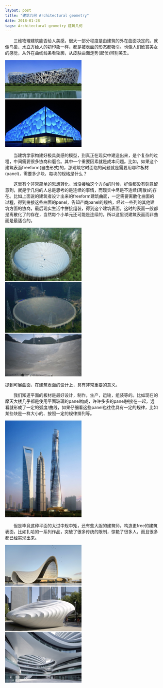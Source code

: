 ```yaml
---
layout: post
title: "建筑几何 Architectural geometry"
date: 2018-01-28
tags: Architectural geometry 建筑几何
---
```


　　三维物理建筑能否给人美感，很大一部分程度是由建筑的外在曲面决定的。就像鸟巢、水立方给人的初印象一样，都是被表面的形态都吸引。也像人们欣赏美女的感觉，从外在曲线线条看轮廓，从皮肤曲面走势(起伏)辨别美丑。

 <img src="/images/posts/AG/nest.png" height="50%" width="50%">
 <img src="/images/posts/AG/WaterCube.png" height="50%" width="50%">

 　　当建筑学家构建好极具美感的模型，到真正在现实中建造出来，是个复杂的过程，中间需要很多协商和磨合。其中一个重要因素就是成本问题。比如，如果这个建筑表面freeform(自由形式)的，那建筑它时面临的问题就是需要用哪种板材(panel)，需要多少块，每块的规格是什么？

 　　这里有个非常简单的思想转化。当没接触这个方向的时候，好像都没有刻意留意到，就是学几何的人总是思考的是连续的事情，而现实中尽是不连续(离散)的存在。比如上面说的建筑者设计出来的freeform建筑曲面，一定需要离散化曲面的过程，得到拼接这些曲面的panel，告知产商panel的规格，经过一些列的其他建筑方面的协商，最后现实生活中拼接组装，得到这个建筑表面。这时的表面一般都是离散化了的存在，当然每个小单元还可能是连续的，所以这里说建筑表面而非曲面是最适合的。

 <img src="/images/posts/AG/telescope1.png" height="50%" width="50%">
 <img src="/images/posts/AG/telescope2.png" height="50%" width="50%">
 <img src="/images/posts/AG/telescope3.png" height="50%" width="50%">

 提到可展曲面，在建筑表面的设计上，具有非常重要的意义。

 　　我们知道平面的板材是最好设计，制作，生产，运输，组装等的。比如现在的摩天大楼几乎都是使用平面玻璃的panel构成，许许多多的panel拼接在一起，远看就形成了一定的弧度/曲线，如果仔细看这些panel也往往具有一定的规律，比如某些块是一样大小的、按照一定的规律排列等。

<img src="/images/posts/AG/ShaiTower.png" height="50%" width="50%">   

　　但是毕竟这种平面的太过中规中矩，还有些大胆的建筑师，构造更free的建筑表面，比如扎哈的一系列作品，突破了很多传统的限制，惊艳了很多人，而且很多都已经实现出来。

<img src="/images/posts/AG/zaha1.png" height="50%" width="50%">
<img src="/images/posts/AG/zaha2.png" height="50%" width="50%">
<img src="/images/posts/AG/zaha3.png" height="50%" width="50%">
